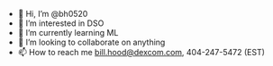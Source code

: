 - 👋 Hi, I’m @bh0520
- 👀 I’m interested in DSO
- 🌱 I’m currently learning ML
- 💞️ I’m looking to collaborate on anything
- 📫 How to reach me bill.hood@dexcom.com, 404-247-5472 (EST)

<!---
bh0520/bh0520 is a ✨ special ✨ repository because its `README.md` (this file) appears on your GitHub profile.
You can click the Preview link to take a look at your changes.
--->
